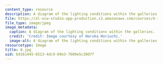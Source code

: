 ```yaml
---
content_type: resource
description: A diagram of the lighting conditions within the galleries.
file: https://ol-ocw-studio-app-production.s3.amazonaws.com/courses/4-104-architecture-studio-intentions-spring-2005/bd16144565134dc969e37609e5c30d7f_8.jpg
file_type: image/jpeg
image_metadata:
  caption: A diagram of the lighting conditions within the galleries.
  credit: 'Credit: Image courtesy of Haruka Horiuchi.'
  image-alt: A diagram of the lighting conditions within the galleries.
resourcetype: Image
title: 8.jpg
uid: bd161445-6513-4dc9-69e3-7609e5c30d7f
---
```

